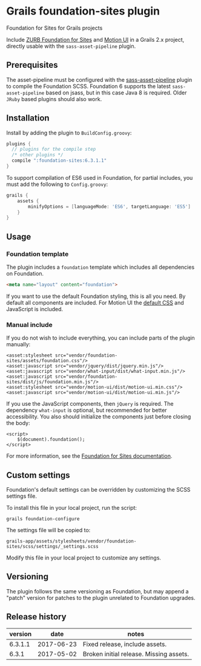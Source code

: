 # Grails foundation-sites plugin
Foundation for Sites for Grails projects

Include [ZURB Foundation for Sites](http://foundation.zurb.com/) and [Motion UI](http://zurb.com/playground/motion-ui) in a Grails 2.x project, directly usable with the ```sass-asset-pipeline``` plugin.

## Prerequisites

The asset-pipeline must be configured with the [sass-asset-pipeline](https://github.com/bertramdev/asset-pipeline/tree/master/sass-asset-pipeline) plugin to compile the Foundation SCSS.
Foundation 6 supports the latest ```sass-asset-pipeline``` based on jsass, but in this case Java 8 is required. Older ```JRuby``` based plugins should also work.

## Installation

Install by adding the plugin to ```BuildConfig.groovy```:

```groovy
plugins {
  // plugins for the compile step
  /* other plugins */
  compile ":foundation-sites:6.3.1.1"
}
```

To support compilation of ES6 used in Foundation, for partial includes, you must add the following to ```Config.groovy```:

```groovy
grails {
    assets {
        minifyOptions = [languageMode: 'ES6', targetLanguage: 'ES5']
    }
}
```

## Usage

### Foundation template
The plugin includes a ```foundation``` template which includes all dependencies on Foundation.

```html
<meta name="layout" content="foundation">
```

If you want to use the default Foundation styling, this is all you need. By default all components are included.
For Motion UI the [default CSS](https://github.com/zurb/motion-ui/blob/master/docs/classes.md) and JavaScript is included.

### Manual include

If you do not wish to include everything, you can include parts of the plugin manually:

```
<asset:stylesheet src="vendor/foundation-sites/assets/foundation.css"/>
<asset:javascript src="vendor/jquery/dist/jquery.min.js"/>
<asset:javascript src="vendor/what-input/dist/what-input.min.js"/>
<asset:javascript src="vendor/foundation-sites/dist/js/foundation.min.js"/>
<asset:stylesheet src="vendor/motion-ui/dist/motion-ui.min.css"/>
<asset:javascript src="vendor/motion-ui/dist/motion-ui.min.js"/>
```

If you use the JavaScript components, then ```jQuery``` is required. The dependency ```what-input``` is optional, but recommended for better accessibility.
You also should initialize the components just before closing the body:

```
<script>
    $(document).foundation();
</script>
```

For more information, see the [Foundation for Sites documentation](http://foundation.zurb.com/sites/docs/javascript.html).

## Custom settings

Foundation's default settings can be overridden by customizing the SCSS settings file.

To install this file in your local project, run the script:

```
grails foundation-configure
```

The settings file will be copied to:

```
grails-app/assets/stylesheets/vendor/foundation-sites/scss/settings/_settings.scss
```

Modify this file in your local project to customize any settings.

## Versioning

The plugin follows the same versioning as Foundation, but may append a "patch" version for patches to the plugin unrelated to Foundation upgrades.

## Release history

|version|date|notes|
|---|---|---|
|6.3.1.1|2017-06-23|Fixed release, include assets.|
|6.3.1|2017-05-02|Broken initial release. Missing assets.|
